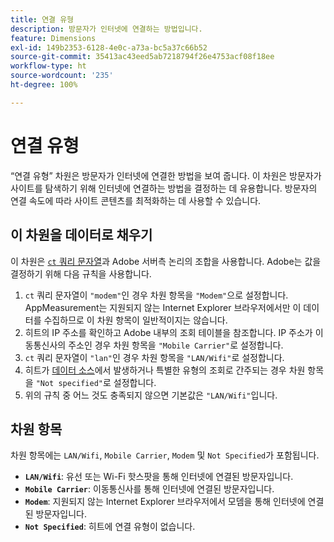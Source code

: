 ```yaml
---
title: 연결 유형
description: 방문자가 인터넷에 연결하는 방법입니다.
feature: Dimensions
exl-id: 149b2353-6128-4e0c-a73a-bc5a37c66b52
source-git-commit: 35413ac43eed5ab7218794f26e4753acf08f18ee
workflow-type: ht
source-wordcount: '235'
ht-degree: 100%

---
```


# 연결 유형

“연결 유형” 차원은 방문자가 인터넷에 연결한 방법을 보여 줍니다. 이 차원은 방문자가 사이트를 탐색하기 위해 인터넷에 연결하는 방법을 결정하는 데 유용합니다. 방문자의 연결 속도에 따라 사이트 콘텐츠를 최적화하는 데 사용할 수 있습니다.

## 이 차원을 데이터로 채우기

이 차원은 [`ct` 쿼리 문자열](/help/implement/validate/query-parameters.md)과 Adobe 서버측 논리의 조합을 사용합니다. Adobe는 값을 결정하기 위해 다음 규칙을 사용합니다.

1. `ct` 쿼리 문자열이 `"modem"`인 경우 차원 항목을 `"Modem"`으로 설정합니다. AppMeasurement는 지원되지 않는 Internet Explorer 브라우저에서만 이 데이터를 수집하므로 이 차원 항목이 일반적이지는 않습니다.
1. 히트의 IP 주소를 확인하고 Adobe 내부의 조회 테이블을 참조합니다. IP 주소가 이동통신사의 주소인 경우 차원 항목을 `"Mobile Carrier"`로 설정합니다.
1. `ct` 쿼리 문자열이 `"lan"`인 경우 차원 항목을 `"LAN/Wifi"`로 설정합니다.
1. 히트가 [데이터 소스](/help/import/c-data-sources/datasrc-home.md)에서 발생하거나 특별한 유형의 조회로 간주되는 경우 차원 항목을 `"Not specified"`로 설정합니다.
1. 위의 규칙 중 어느 것도 충족되지 않으면 기본값은 `"LAN/Wifi"`입니다.

## 차원 항목

차원 항목에는 `LAN/Wifi`, `Mobile Carrier`, `Modem` 및 `Not Specified`가 포함됩니다.

* **`LAN/Wifi`**: 유선 또는 Wi-Fi 핫스팟을 통해 인터넷에 연결된 방문자입니다.
* **`Mobile Carrier`**: 이동통신사를 통해 인터넷에 연결된 방문자입니다.
* **`Modem`**: 지원되지 않는 Internet Explorer 브라우저에서 모뎀을 통해 인터넷에 연결된 방문자입니다.
* **`Not Specified`**: 히트에 연결 유형이 없습니다.
